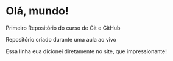 # Olá, mundo!
 Primeiro Repositório do curso de Git e GitHub

Repositório criado durante uma aula ao vivo 

Essa linha eua dicionei diretamente no site, que impressionante!
